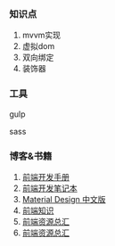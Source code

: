 ### 知识点

1. mvvm实现
2. 虚拟dom
3. 双向绑定
4. 装饰器



### 工具

gulp

sass



### 博客&书籍

1. [前端开发手册](https://dwqs.gitbooks.io/frontenddevhandbook/content/index.html)
2. [前端开发笔记本](https://li-xinyang.gitbooks.io/frontend-notebook/content/index.html)
3. [Material Design 中文版](http://wiki.jikexueyuan.com/project/material-design/style/writing.html)
4. [前端知识](https://github.com/windiest/Front-end-tutorial)
5. [前端资源总汇](https://www.jeffjade.com/2016/03/30/104-front-end-tutorial/#)
6. [前端资源总汇](https://segmentfault.com/a/1190000003510001#articleHeader0)





